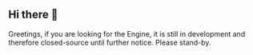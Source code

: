 ## Hi there 👋
Greetings, if you are looking for the Engine, it is still in development and therefore closed-source until further notice.
Please stand-by.
